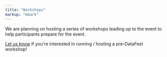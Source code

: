 ```yaml
---
title: "Workshops"
markup: "mmark"
---
```


We are planning on hosting a series of workshops leading up to the event to help 
participants prepare for the event.

[Let us know](mailto:mcetinka@ed.ac.uk) if you're interested in running / hosting a pre-DataFest workshop!